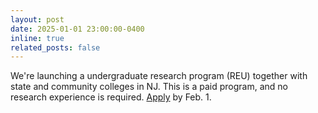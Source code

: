 ```yaml
---
layout: post
date: 2025-01-01 23:00:00-0400
inline: true
related_posts: false
---
```


We're launching a undergraduate research program (REU) together with state and community colleges in NJ. This is a paid program, and no research experience is required. [Apply](https://www.cs.princeton.edu/diversity-and-outreach/princeton-research-experience-undergrads-ai-and-machine-learning) by Feb. 1.

